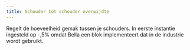 ```yaml
---
title: Schouder tot schouder overwijdte
---
```


Regelt de hoeveelheid gemak tussen je schouders. In eerste instantie ingesteld op -,5% omdat Bella een blok implementeert dat in de industrie wordt gebruikt.





